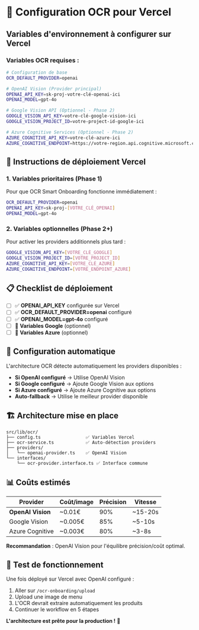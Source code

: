 # 🤖 Configuration OCR pour Vercel

## Variables d'environnement à configurer sur Vercel

### **Variables OCR requises :**

```bash
# Configuration de base
OCR_DEFAULT_PROVIDER=openai

# OpenAI Vision (Provider principal)
OPENAI_API_KEY=sk-proj-votre-clé-openai-ici
OPENAI_MODEL=gpt-4o

# Google Vision API (Optionnel - Phase 2)
GOOGLE_VISION_API_KEY=votre-clé-google-vision-ici
GOOGLE_VISION_PROJECT_ID=votre-project-id-google-ici

# Azure Cognitive Services (Optionnel - Phase 2)
AZURE_COGNITIVE_API_KEY=votre-clé-azure-ici
AZURE_COGNITIVE_ENDPOINT=https://votre-region.api.cognitive.microsoft.com
```

## 🚀 **Instructions de déploiement Vercel**

### **1. Variables prioritaires (Phase 1)**
Pour que OCR Smart Onboarding fonctionne immédiatement :

```bash
OCR_DEFAULT_PROVIDER=openai
OPENAI_API_KEY=sk-proj-[VOTRE_CLÉ_OPENAI]
OPENAI_MODEL=gpt-4o
```

### **2. Variables optionnelles (Phase 2+)**
Pour activer les providers additionnels plus tard :

```bash
GOOGLE_VISION_API_KEY=[VOTRE_CLÉ_GOOGLE]
GOOGLE_VISION_PROJECT_ID=[VOTRE_PROJECT_ID]
AZURE_COGNITIVE_API_KEY=[VOTRE_CLÉ_AZURE]
AZURE_COGNITIVE_ENDPOINT=[VOTRE_ENDPOINT_AZURE]
```

## 📋 **Checklist de déploiement**

- [ ] ✅ **OPENAI_API_KEY** configurée sur Vercel
- [ ] ✅ **OCR_DEFAULT_PROVIDER=openai** configuré
- [ ] ✅ **OPENAI_MODEL=gpt-4o** configuré
- [ ] 🔄 **Variables Google** (optionnel)
- [ ] 🔄 **Variables Azure** (optionnel)

## 🔧 **Configuration automatique**

L'architecture OCR détecte automatiquement les providers disponibles :

- **Si OpenAI configuré** → Utilise OpenAI Vision
- **Si Google configuré** → Ajoute Google Vision aux options
- **Si Azure configuré** → Ajoute Azure Cognitive aux options
- **Auto-fallback** → Utilise le meilleur provider disponible

## 🏗️ **Architecture mise en place**

```
src/lib/ocr/
├── config.ts                 ✅ Variables Vercel
├── ocr-service.ts            ✅ Auto-détection providers
├── providers/
│   └── openai-provider.ts    ✅ OpenAI Vision
└── interfaces/
    └── ocr-provider.interface.ts ✅ Interface commune
```

## 📊 **Coûts estimés**

| Provider | Coût/image | Précision | Vitesse |
|----------|------------|-----------|---------|
| **OpenAI Vision** | ~0.01€ | 90% | ~15-20s |
| Google Vision | ~0.005€ | 85% | ~5-10s |
| Azure Cognitive | ~0.003€ | 80% | ~3-8s |

**Recommandation** : OpenAI Vision pour l'équilibre précision/coût optimal.

## 🎯 **Test de fonctionnement**

Une fois déployé sur Vercel avec OpenAI configuré :

1. Aller sur `/ocr-onboarding/upload`
2. Upload une image de menu
3. L'OCR devrait extraire automatiquement les produits
4. Continuer le workflow en 5 étapes

**L'architecture est prête pour la production !** 🚀